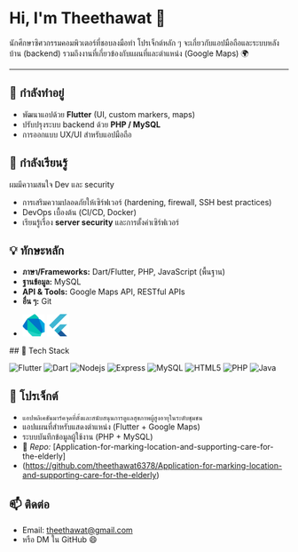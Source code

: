 # Hi, I'm Theethawat 👋

นักศึกษาซิศวกรรมคอมพิวเตอร์ที่ชอบลงมือทำ 
โปรเจ็กต์หลัก ๆ จะเกี่ยวกับแอปมือถือและระบบหลังบ้าน (backend) รวมถึงงานที่เกี่ยวข้องกับแผนที่และตำแหน่ง (Google Maps) 🌍

---

## 🔭 กำลังทำอยู่
- พัฒนาแอปด้วย **Flutter** (UI, custom markers, maps)
- ปรับปรุงระบบ backend ด้วย **PHP / MySQL**
- การออกแบบ UX/UI สำหรับแอปมือถือ


## 🌱 กำลังเรียนรู้
ผมมีความสนใจ Dev และ security
- การเสริมความปลอดภัยให้เซิร์ฟเวอร์ (hardening, firewall, SSH best practices)
- DevOps เบื้องต้น (CI/CD, Docker)
- เรียนรู้เรื่อง **server security** และการตั้งค่าเซิร์ฟเวอร์


## 💡 ทักษะหลัก
- **ภาษา/Frameworks:** Dart/Flutter, PHP, JavaScript (พื้นฐาน)
- **ฐานข้อมูล:** MySQL
- **API & Tools:** Google Maps API, RESTful APIs
- **อื่น ๆ:** Git
- <p align="left">
  <img src="https://raw.githubusercontent.com/devicons/devicon/master/icons/dart/dart-original.svg" alt="dart" width="40" height="40"/>
  <img src="https://raw.githubusercontent.com/devicons/devicon/master/icons/flutter/flutter-original.svg" alt="flutter" width="40" height="40"/>
</p>
## 🧰 Tech Stack

![Flutter](https://skillicons.dev/icons?i=flutter)
![Dart](https://skillicons.dev/icons?i=dart)
![Nodejs](https://skillicons.dev/icons?i=nodejs)
![Express](https://skillicons.dev/icons?i=express)
![MySQL](https://skillicons.dev/icons?i=mysql)
![HTML5](https://skillicons.dev/icons?i=html)
![PHP](https://skillicons.dev/icons?i=php)
![Java](https://skillicons.dev/icons?i=java)


## 📂 โปรเจ็กต์

- `แอปพลิเคชันมาร์คจุดที่ตั้งและสนับสนุนการดูแลสุขภาพผู้สูงอายุในระดับชุมชน`
- แอปแผนที่สำหรับแสดงตำแหน่ง (Flutter + Google Maps)
- ระบบบันทึกข้อมูลผู้ใช้งาน (PHP + MySQL)
- 🔗 *Repo:* [Application-for-marking-location-and-supporting-care-for-the-elderly]
- (https://github.com/theethawat6378/Application-for-marking-location-and-supporting-care-for-the-elderly)  

## 📫 ติดต่อ
- Email: theethawat@gmail.com  
- หรือ DM ใน GitHub 😄


